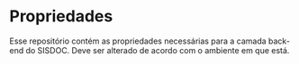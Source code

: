 # Propriedades

Esse repositório contém as propriedades necessárias para a camada back-end do SISDOC. Deve ser alterado de acordo com o ambiente em que está.